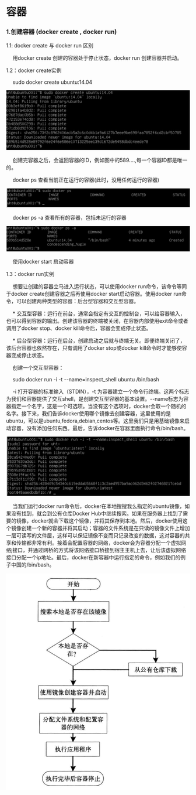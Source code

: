 <h1>容器 </h1>
<h3>1.创建容器 (docker create , docker run)</h3>
<p>1.1: docker create 与 docker run 区别</p>
<p>&emsp; 用docker create 创建的容器处于停止状态，docker run 创建容器并启动。</p>

<p>1.2：docker create实例</p>

<p>&emsp; sudo docker create ubuntu:14.04 </code></p>

<img src = "./assets/4.png" />
<p>&emsp; 创建完容器之后，会返回容器的ID，例如图中的589....,每一个容器ID都是唯一的。</p>
<p>&emsp; docker ps 查看当前正在运行的容器(此时，没用任何运行的容器)</p>

<img src = "./assets/5.png" />

<p>&emsp; docker ps -a 查看所有的容器，包括未运行的容器</p>

<img src = "./assets/6.png" />

<p>&emsp; 使用docker start 启动容器</p>


<p>1.3：docker run实例</p>

<p>&emsp; 想要让创建的容器立马进入运行状态，可以使用docker run命令，该命令等同于docker create创建容器之后再使用docker start启动容器。使用docker run命令，可以创建两种类型的容器：后台型容器和交互型容器。</p>

<p>&emsp; * 交互型容器：运行在前台，通常会指定有交互的控制台，可以给容器输入，也可以得到容器的输出。创建该容器的终端被关闭，在容器内部使用exit命令或者调用了docker stop、docker kill命令后，容器会变成停止状态。</p>

<p>&emsp; * 后台型容器：运行在后台，创建启动之后就与终端无关。即便终端关闭了，该后台容器也依然存在，只有调用了docker stop或docker kill命令时才能够使容器变成停止状态。</p>

<p>&emsp; 创建一个交互型容器：</p>

<p>&emsp; sudo docker run -i -t --name=inspect_shell ubuntu /bin/bash</p>

<p>&emsp; -i 打开容器的标准输入（STDIN），-t 为容器建立一个命令行终端。这两个标志为我们和容器提供了交互shell，是创建交互型容器的基本设置。--name标志为容器指定一个名字，这是一个可选项。当没有这个选项时，docker会取一个随机的名字。接下来，我们告诉docker使用哪个镜像去创建容器，这里使用的是ubuntu，可以是ubuntu,fedora,debian,centos等。这里我们只是用基础镜像来启动容器，没有添加任何东西。最后，告诉docker在容器里面执行命令/bin/bash。</p>

![](/assets/7.png)
<p>&emsp; 当我们运行docker run命令后，docker在本地搜搜我么指定的ubuntu镜像，如果没有找到，就会到公有仓库Docker Hub中继续搜索。如果在服务器上找到了需要的镜像，docker就会下载这个镜像，并将其保存到本地。然后，docker使用这个镜像创建一个新的容器并将其启动；容器的文件系统是在只读的镜像文件上增加一层可读写的文件层，这样可以保证镜像不变而只记录改变的数据，这对容器的共享和传输都非常有利。接着会配置容器的网络，docker会为容器分配一个虚拟网络j接口，并通过网桥的方式将该网络接口桥接到宿主主机上去，让后该虚拟网络接口分配一个ip地址。最后，docker在新容器中运行指定的命令，例如我们的例子中国的/bin/bash。</p>

![](/assets/8.png)

